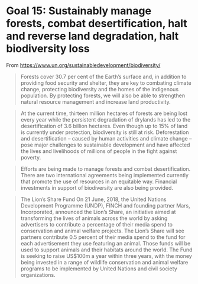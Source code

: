 # Goal 15: Sustainably manage forests, combat desertification, halt and reverse land degradation, halt biodiversity loss

From https://www.un.org/sustainabledevelopment/biodiversity/

> Forests cover 30.7 per cent of the Earth’s surface and, in addition to providing food security and shelter, they are key to combating climate change, protecting biodiversity and the homes of the indigenous population. By protecting forests, we will also be able to strengthen natural resource management and increase land productivity.

> At the current time, thirteen million hectares of forests are being lost every year while the persistent degradation of drylands has led to the desertification of 3.6 billion hectares. Even though up to 15% of land is currently under protection, biodiversity is still at risk. Deforestation and desertification – caused by human activities and climate change – pose major challenges to sustainable development and have affected the lives and livelihoods of millions of people in the fight against poverty.

> Efforts are being made to manage forests and combat desertification. There are two international agreements being implemented currently that promote the use of resources in an equitable way. Financial investments in support of biodiversity are also being provided.

>The Lion’s Share Fund
>On 21 June, 2018, the United Nations Development Programme (UNDP), FINCH and founding partner Mars, Incorporated, announced the Lion’s Share, an initiative aimed at transforming the lives of animals across the world by asking advertisers to contribute a percentage of their media spend to conservation and animal welfare projects.  The Lion’s Share will see partners contribute 0.5 percent of their media spend to the fund for each advertisement they use featuring an animal. Those funds will be used to support animals and their habitats around the world. The Fund is seeking to raise US$100m a year within three years, with the money being invested in a range of wildlife conservation and animal welfare programs to be implemented by United Nations and civil society organizations.
